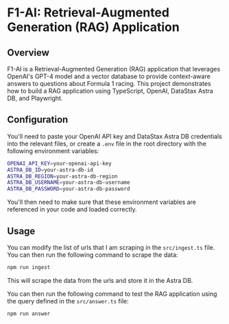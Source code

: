 # F1-AI: Retrieval-Augmented Generation (RAG) Application

## Overview

F1-AI is a Retrieval-Augmented Generation (RAG) application that leverages OpenAI's GPT-4 model and a vector database to provide context-aware answers to questions about Formula 1 racing. This project demonstrates how to build a RAG application using TypeScript, OpenAI, DataStax Astra DB, and Playwright.


## Configuration

You'll need to paste your OpenAI API key and DataStax Astra DB credentials into the relevant files, or create a `.env` file in the root directory with the following environment variables:

```bash
OPENAI_API_KEY=your-openai-api-key
ASTRA_DB_ID=your-astra-db-id
ASTRA_DB_REGION=your-astra-db-region
ASTRA_DB_USERNAME=your-astra-db-username
ASTRA_DB_PASSWORD=your-astra-db-password
```

You'll then need to make sure that these environment variables are referenced in your code and loaded correctly.

## Usage

You can modify the list of urls that I am scraping in the `src/ingest.ts` file. You can then run the following command to scrape the data:

```bash
npm run ingest
```

This will scrape the data from the urls and store it in the Astra DB.

You can then run the following command to test the RAG application using the query defined in the `src/answer.ts` file:

```bash
npm run answer
```
